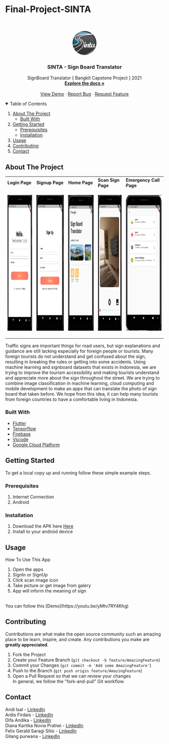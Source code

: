# Final-Project-SINTA




<!-- PROJECT LOGO -->
<br />
<p align="center">
  <a href="https://github.com/othneildrew/Best-README-Template">
    <img src="images/sinta_logo.png" alt="Logo" width="80" height="80">
  </a>

  <h3 align="center">SINTA - Sign Board Translator</h3>

  <p align="center">
    SignBoard Translator [ Bangkit Capstone Project ] 2021
    <br />
    <a href="https://github.com/difaandika/Final-Project-SINTA"><strong>Explore the docs »</strong></a>
    <br />
    <br />
    <a href="https://youtu.be/yMtv7RY4Khg">View Demo</a>
    ·
    <a href="https://github.com/difaandika/Final-Project-SINTA">Report Bug</a>
    ·
    <a href="https://github.com/difaandika/Final-Project-SINTA">Request Feature</a>
  </p>
</p>



<!-- TABLE OF CONTENTS -->
<details open="open">
  <summary>Table of Contents</summary>
  <ol>
    <li>
      <a href="#about-the-project">About The Project</a>
      <ul>
        <li><a href="#built-with">Built With</a></li>
      </ul>
    </li>
    <li>
      <a href="#getting-started">Getting Started</a>
      <ul>
        <li><a href="#prerequisites">Prerequisites</a></li>
        <li><a href="#installation">Installation</a></li>
      </ul>
    </li>
    <li><a href="#usage">Usage</a></li>
    <li><a href="#contributing">Contributing</a></li>   
    <li><a href="#contact">Contact</a></li>
    
  </ol>
</details>



<!-- ABOUT THE PROJECT -->
## About The Project

<table>
    <tr>
        <td><strong>     Login Page          </strong></td>
        <td><strong>  Signup Page     </strong></td>
      <td> <strong>      Home Page</strong> </td>
      <td> <strong>      Scan Sign Page</strong> </td>
      <td> <strong>      Emergency Call Page</strong> </td>
    </tr>
    <tr>
        <td>
          <span>&nbsp;&nbsp;&nbsp;&nbsp;&nbsp;&nbsp;&nbsp;&nbsp;</span>
          <img src="images/4.PNG" alt="Logo" width="350" height="430">
          <span>&nbsp;&nbsp;&nbsp;&nbsp;&nbsp;&nbsp;&nbsp;&nbsp;</span>
        </td>
        <td>
          <span>&nbsp;&nbsp;&nbsp;&nbsp;&nbsp;&nbsp;&nbsp;&nbsp;</span>
          <img src="images/5.PNG" alt="Logo" width="350" height="430">
          <span>&nbsp;&nbsp;&nbsp;&nbsp;&nbsp;&nbsp;&nbsp;&nbsp;</span>
      </td>
      <td>
        <span>&nbsp;&nbsp;&nbsp;&nbsp;&nbsp;&nbsp;&nbsp;&nbsp;</span>
        <img src="images/3.PNG" alt="Logo" width="350" height="430">
        <span>&nbsp;&nbsp;&nbsp;&nbsp;&nbsp;&nbsp;&nbsp;&nbsp;</span>
      </td>
      <td>
        <span>&nbsp;&nbsp;&nbsp;&nbsp;&nbsp;&nbsp;&nbsp;&nbsp;</span>
        <img src="images/6.PNG" alt="Logo" width="350" height="430">
        <span>&nbsp;&nbsp;&nbsp;&nbsp;&nbsp;&nbsp;&nbsp;&nbsp;</span>
      </td>
     <td>
          <span>&nbsp;&nbsp;&nbsp;&nbsp;&nbsp;&nbsp;&nbsp;&nbsp;</span>
          <img src="images/2.PNG" alt="Logo" width="350" height="430">
          <span>&nbsp;&nbsp;&nbsp;&nbsp;&nbsp;&nbsp;&nbsp;&nbsp;</span>
        </td>
    </tr>
</table>

Traffic signs are important things for road users, but sign explanations and guidance are still lacking especially for foreign people or tourists. Many foreign tourists do not understand and get confused about the sign, resulting in breaking the rules or getting into some accidents. Using machine learning and signboard datasets that exists in Indonesia, we are trying to improve the tourism accessibility and making tourists understand and appreciate more about the sign throughout the street. We are trying to combine image classification in machine learning, cloud computing and mobile development to make an apps that can translate the photo of sign board that taken before. We hope from this idea, it can help many tourists from foreign countries to have a comfortable living in Indonesia.


### Built With

* [Flutter](https://flutter.dev/)
* [Tensorflow](https://www.tensorflow.org/)
* [Firebase](https://firebase.google.com/)
* [Vscode](https://code.visualstudio.com/)
* [Google Cloud Platform](https://cloud.google.com/)

<!-- GETTING STARTED -->
## Getting Started

To get a local copy up and running follow these simple example steps.

### Prerequisites

1. Internet Connection
2. Android 

### Installation

1. Download the APK here [Here](https://drive.google.com/drive/folders/1tgjpaiEPH3_YicK0TX00RcQ1-9RRwMiI?usp=sharing)
2. Install to your android device


<!-- USAGE EXAMPLES -->
## Usage

How To Use This App

1. Open the apps
2. SignIn or SignUp 
3. Click scan image icon
4. Take picture or get image from galery
5. App will inform the meaning of sign 
<br>
You can follow this [Demo](https://youtu.be/yMtv7RY4Khg)


<!-- CONTRIBUTING -->
## Contributing

Contributions are what make the open source community such an amazing place to be learn, inspire, and create. Any contributions you make are **greatly appreciated**.

1. Fork the Project
2. Create your Feature Branch (`git checkout -b feature/AmazingFeature`)
3. Commit your Changes (`git commit -m 'Add some AmazingFeature'`)
4. Push to the Branch (`git push origin feature/AmazingFeature`)
5. Open a Pull Request so that we can review your changes <br>
In general, we follow the "fork-and-pull" Git workflow.


<!-- CONTACT -->
## Contact

Andi Isal - [LinkedIn](https://www.linkedin.com/in/andi-isal-525367207/) <br>
Ardis Firdais - [LinkedIn](https://www.linkedin.com/in/ardisfirdais) <br>
Difa Andika - [LinkedIn](https://www.linkedin.com/in/difa-andika) <br>
Diana Kartika Novia Pratiwi - [LinkedIn](https://www.linkedin.com/in/diana-kartika-novia-pratiwi-157829178) <br>
Felix Gerald Saragi Sitio - [LinkedIn](https://www.linkedin.com/in/felix-gerald-saragi-sitio-397392153/) <br>
Gilang purwana - [LinkedIn](https://www.linkedin.com/in/difa-andika) <br>





